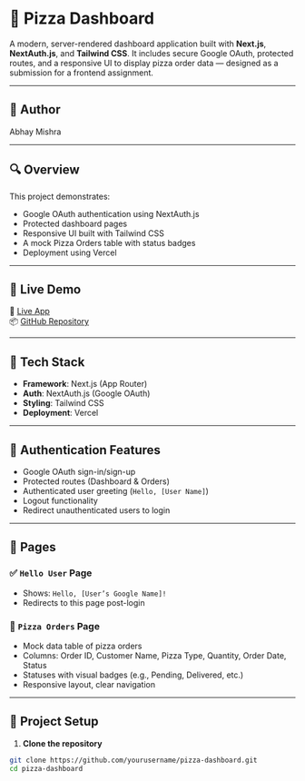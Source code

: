 # 🍕 Pizza Dashboard

A modern, server-rendered dashboard application built with **Next.js**, **NextAuth.js**, and **Tailwind CSS**. It includes secure Google OAuth, protected routes, and a responsive UI to display pizza order data — designed as a submission for a frontend assignment.

---

## 👤 Author
 Abhay Mishra

---

## 🔍 Overview

This project demonstrates:
- Google OAuth authentication using NextAuth.js
- Protected dashboard pages
- Responsive UI built with Tailwind CSS
- A mock Pizza Orders table with status badges
- Deployment using Vercel

---

## 🚀 Live Demo

🔗 [Live App](https://your-vercel-url.vercel.app)  
📦 [GitHub Repository](https://github.com/Abhay12911/Pizza-dashboard)

---

## 🔧 Tech Stack

- **Framework**: Next.js (App Router)
- **Auth**: NextAuth.js (Google OAuth)
- **Styling**: Tailwind CSS
- **Deployment**: Vercel

---

## 🔐 Authentication Features

- Google OAuth sign-in/sign-up
- Protected routes (Dashboard & Orders)
- Authenticated user greeting (`Hello, [User Name]`)
- Logout functionality
- Redirect unauthenticated users to login

---

## 📄 Pages

### ✅ `Hello User` Page
- Shows: `Hello, [User’s Google Name]!`
- Redirects to this page post-login

### 🍕 `Pizza Orders` Page
- Mock data table of pizza orders
- Columns: Order ID, Customer Name, Pizza Type, Quantity, Order Date, Status
- Statuses with visual badges (e.g., Pending, Delivered, etc.)
- Responsive layout, clear navigation

---

## 📁 Project Setup

1. **Clone the repository**
```bash
git clone https://github.com/yourusername/pizza-dashboard.git
cd pizza-dashboard
